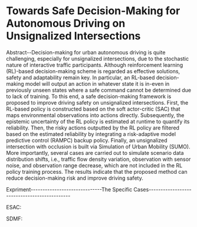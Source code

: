 # Towards Safe Decision-Making for Autonomous Driving on Unsignalized Intersections

Abstract--Decision-making for urban autonomous driving is quite challenging, especially for unsignalized intersections, due to the stochastic nature of interactive traffic participants. Although reinforcement learning (RL)-based decision-making scheme is regarded as effective solutions, safety and adaptability remain key. In particular, an RL-based decision-making model will output an action in whatever state it is in-even in previously unseen states where a safe command cannot be determined due to lack of training. To this end, a safe decision-making framework is proposed to improve driving safety on unsignalized intersections. First, the RL-based policy is constructed based on the soft actor-critic (SAC) that maps environmental observations into actions directly. Subsequently, the epistemic uncertainty of the RL policy is estimated at runtime to quantify its reliability. Then, the risky actions outputted by the RL policy are filtered based on the estimated reliability by integrating a risk-adaptive model predictive control (RAMPC) backup policy. Finally, an unsignalized intersection with occlusion is built via Simulation of Urban Mobility (SUMO). More importantly, several cases are carried out to simulate scenario data distribution shifts, i.e., traffic flow density variation, observation with sensor noise, and observation range decrease, which are not included in the RL policy training process. The results indicate that the proposed method can reduce decision-making risk and improve driving safety.  

Expriment------------------------------The Specific Cases---------------------------------------------

ESAC:



SDMF:





